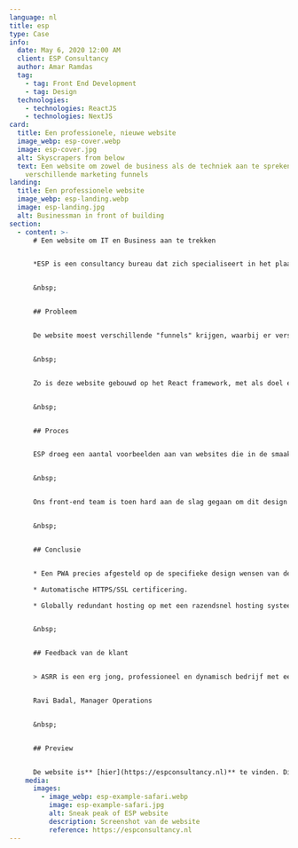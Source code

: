 ```yaml
---
language: nl
title: esp
type: Case
info:
  date: May 6, 2020 12:00 AM
  client: ESP Consultancy
  author: Amar Ramdas
  tag:
    - tag: Front End Development
    - tag: Design
  technologies:
    - technologies: ReactJS
    - technologies: NextJS
card:
  title: Een professionele, nieuwe website
  image_webp: esp-cover.webp
  image: esp-cover.jpg
  alt: Skyscrapers from below
  text: Een website om zowel de business als de techniek aan te spreken met
    verschillende marketing funnels
landing:
  title: Een professionele website
  image_webp: esp-landing.webp
  image: esp-landing.jpg
  alt: Businessman in front of building
section:
  - content: >-
      # Een website om IT en Business aan te trekken


      *ESP is een consultancy bureau dat zich specialiseert in het plaatsen van professionals in de IT wereld. In de huidige markt is het cruciaal wat voor indruk er achtergelaten wordt bij potentiële werknemers. Daarom besloot ESP ons te benaderen om een website te bouwen met de laatste foefjes op gebied van web development.* 


      &nbsp;


      ## Probleem


      De website moest verschillende "funnels" krijgen, waarbij er verschillende landingspaginas kunnen worden voorgeschoteld, op basis van wie de doelgroep is.


      &nbsp;


      Zo is deze website gebouwd op het React framework, met als doel een progressieve web applicatie te realiseren. Zo'n applicatie heeft een hoop voordelen, waaronder bijvoorbeeld het offline-cachen van een groot deel van de gegevens. Hierdoor is de webapplicatie razendsnel en kan deze zelfs zonder internetverbinding werken. 


      &nbsp;


      ## Proces


      ESP droeg een aantal voorbeelden aan van websites die in de smaak vielen. Hieronder een aantal tech giganten, zoals ASML, maar ook concurrenten in de branche. Onze designer heeft getracht deze elementen te combineren tot geheel dat de sterke punten van deze voorbeelden combineert. Na een aantal iteraties in Adobe XD kwam er een definitief design uit. 


      &nbsp;


      Ons front-end team is toen hard aan de slag gegaan om dit design te realiseren in code. De klant kreeg tijdens het proces een link waarop de wijzigingen real-time te volgen waren. Ons deployment systeem zorgt ervoor dat alle werkzaamheden bijna gelijk zichtbaar zijn.


      &nbsp;


      ## Conclusie


      * Een PWA precies afgesteld op de specifieke design wensen van de klant.

      * Automatische HTTPS/SSL certificering.

      * Globally redundant hosting op met een razendsnel hosting systeem.


      &nbsp;


      ## Feedback van de klant


      > ASRR is een erg jong, professioneel en dynamisch bedrijf met een flat management structuur, dit zorgt voor een vlotte communicatie zowel intern als met de klanten, waardoor er veel aandacht en zorg is voor de klant. Ik heb erg goede ervaringen opgedaan met ASRR. Een echte aanrader als je op zoek bent naar een professionele partner die met je meedenkt en waar de klant op nummer 1 staat!


      Ravi Badal, Manager Operations


      &nbsp;


      ## Preview


      De website is** [hier](https://espconsultancy.nl)** te vinden. Disclaimer: design is volledig bepaald door de klant en daardoor niet in stijl ASRR, er kan ook gekozen worden voor een hands-on aanpak waarbij ASRR een design aflevert dat in onze optiek goed in de markt past.
    media:
      images:
        - image_webp: esp-example-safari.webp
          image: esp-example-safari.jpg
          alt: Sneak peak of ESP website
          description: Screenshot van de website
          reference: https://espconsultancy.nl
---
```

